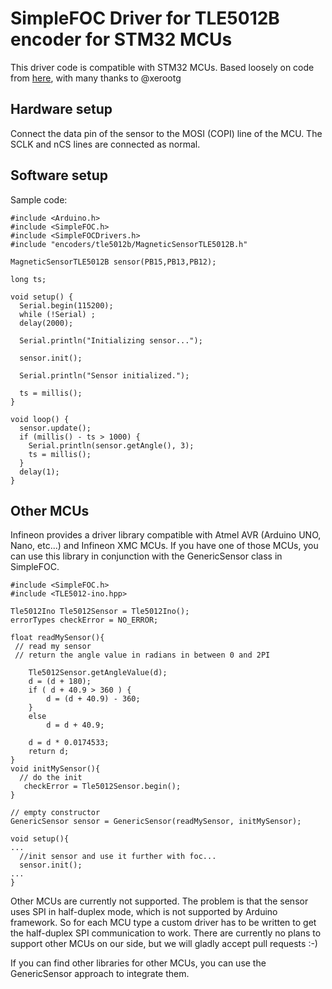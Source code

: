 # SimpleFOC Driver for TLE5012B encoder for STM32 MCUs

This driver code is compatible with STM32 MCUs. Based loosely on code from [here](https://github.com/xerootg/btt-s42b-simplefoc), with many thanks to @xerootg

## Hardware setup

Connect the data pin of the sensor to the MOSI (COPI) line of the MCU. The SCLK and nCS lines are connected as normal.

## Software setup

Sample code:

```
#include <Arduino.h>
#include <SimpleFOC.h>
#include <SimpleFOCDrivers.h>
#include "encoders/tle5012b/MagneticSensorTLE5012B.h"

MagneticSensorTLE5012B sensor(PB15,PB13,PB12);

long ts;

void setup() {
  Serial.begin(115200);
  while (!Serial) ;
  delay(2000);

  Serial.println("Initializing sensor...");

  sensor.init();

  Serial.println("Sensor initialized.");

  ts = millis();
}

void loop() {
  sensor.update();
  if (millis() - ts > 1000) {
    Serial.println(sensor.getAngle(), 3);
    ts = millis();
  }
  delay(1);
}
```

## Other MCUs

Infineon provides a driver library compatible with Atmel AVR (Arduino UNO, Nano, etc...) and Infineon XMC MCUs. If you have one of those MCUs, you can use this library in conjunction with the GenericSensor class in SimpleFOC.

```
#include <SimpleFOC.h>
#include <TLE5012-ino.hpp>

Tle5012Ino Tle5012Sensor = Tle5012Ino();
errorTypes checkError = NO_ERROR;

float readMySensor(){
 // read my sensor
 // return the angle value in radians in between 0 and 2PI
 
    Tle5012Sensor.getAngleValue(d);
    d = (d + 180);
    if ( d + 40.9 > 360 ) {
        d = (d + 40.9) - 360;
    }
    else
        d = d + 40.9;

    d = d * 0.0174533;
    return d;
}
void initMySensor(){
  // do the init
   checkError = Tle5012Sensor.begin();
}

// empty constructor 
GenericSensor sensor = GenericSensor(readMySensor, initMySensor);

void setup(){
...
  //init sensor and use it further with foc...
  sensor.init();
...
}
```

Other MCUs are currently not supported. The problem is that the sensor uses SPI in half-duplex mode, which is not supported by Arduino framework. So for each MCU type a custom driver has to be written to get the half-duplex SPI communication to work. There are currently no plans to support other MCUs on our side, but we will gladly accept pull requests :-)

If you can find other libraries for other MCUs, you can use the GenericSensor approach to integrate them.